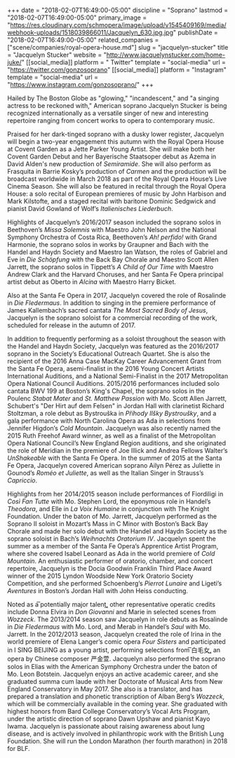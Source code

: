 +++
date = "2018-02-07T16:49:00-05:00"
discipline = "Soprano"
lastmod = "2018-02-07T16:49:00-05:00"
primary_image = "https://res.cloudinary.com/schmopera/image/upload/v1545409169/media/webhook-uploads/1518039866011/Jacquelyn_630.jpg.jpg"
publishDate = "2018-02-07T16:49:00-05:00"
related_companies = ["scene/companies/royal-opera-house.md"]
slug = "jacquelyn-stucker"
title = "Jacquelyn Stucker"
website = "http://www.jacquelynstucker.com/home-juke/"
[[social_media]]
platform = " Twitter"
template = "social-media"
url = "https://twitter.com/gonzosoprano"
[[social_media]]
platform = "Instagram"
template = "social-media"
url = "https://www.instagram.com/gonzosoprano/"
+++

Hailed by The Boston Globe as "glowing," "incandescent," and "a singing actress to be reckoned with," American soprano Jacquelyn Stucker is being recognized internationally as a versatile singer of new and interesting repertoire ranging from concert works to opera to contemporary music. 

Praised for her dark-tinged soprano with a dusky lower register, Jacquelyn will begin a two-year engagement this autumn with the Royal Opera House at Covent Garden as a Jette Parker Young Artist. She will make both her Covent Garden Debut and her Bayerische Staatsoper debut as Azema in David Alden's new production of *Semiramide*. She will also perform as Frasquita in Barrie Kosky’s production of *Carmen* and the production will be broadcast worldwide in March 2018 as part of the Royal Opera House’s Live Cinema Season. She will also be featured in recital through the Royal Opera House: a solo recital of European premieres of music by John Harbison and Mark Kilstofte, and a staged recital with baritone Dominic Sedgwick and pianist David Gowland of Wolf’s *Italienisches Liederbuch*. 

Highlights of Jacquelyn’s 2016/2017 season included the soprano solos in Beethoven’s *Missa Solemnis* with Maestro John Nelson and the National Symphony Orchestra of Costa Rica, Beethoven’s *Ah! perfido!* with Grand Harmonie, the soprano solos in works by Graupner and Bach with the Handel and Haydn Society and Maestro Ian Watson, the roles of Gabriel and Eve in *Die Schöpfung* with the Back Bay Chorale and Maestro Scott Allen Jarrett, the soprano solos in Tippett’s *A Child of Our Time* with Maestro Andrew Clark and the Harvard Choruses, and her Santa Fe Opera principal artist debut as Oberto in *Alcina* with Maestro Harry Bicket. 

Also at the Santa Fe Opera in 2017, Jacquelyn covered the role of Rosalinde in *Die Fledermaus*. In addition to singing in the premiere performance of James Kallembach’s sacred cantata *The Most Sacred Body of Jesus*, Jacquelyn is the soprano soloist for a commercial recording of the work, scheduled for release in the autumn of 2017. 

In addition to frequently performing as a soloist throughout the season with the Handel and Haydn Society, Jacquelyn was featured as the 2016/2017 soprano in the Society’s Educational Outreach Quartet. She is also the recipient of the 2016 Anna Case MacKay Career Advancement Grant from the Santa Fe Opera, asemi-finalist in the 2016 Young Concert Artists International Auditions, and a National Semi-Finalist in the 2017 Metropolitan Opera National Council Auditions. 2015/2016 performances included solo cantata BWV 199 at Boston’s King's Chapel, the soprano solos in the Poulenc *Stabat Mater* and *St. Matthew Passion* with Mo. Scott Allen Jarrett, Schubert's "Der Hirt auf dem Felsen" in Jordan Hall with clarinetist Richard Stoltzman, a role debut as Bystrouška in *Příhody Ilšky Bystroušky*, and a gala performance with North Carolina Opera as Ada in selections from Jennifer Higdon’s *Cold Mountain*. Jacquelyn was also recently named the 2015 Ruth Freehof Award winner, as well as a finalist of the Metropolitan Opera National Council’s New England Region auditions, and she originated the role of Meridian in the premiere of Joe Illick and Andrea Fellows Walter’s *UnShakeable* with the Santa Fe Opera. In the summer of 2015 at the Santa Fe Opera, Jacquelyn covered American soprano Ailyn Pérez as Juliette in Gounod’s *Roméo et Juliette*, as well as the Italian Singer in Strauss’s *Capriccio*. 

Highlights from her 2014/2015 season include performances of Fiordiligi in *Così Fan Tutte* with Mo. Stephen Lord, the eponymous role in Handel’s *Theodora*, and Elle in *La Voix Humaine* in conjunction with The Knight Foundation. Under the baton of Mo. Jarrett, Jacquelyn performed as the Soprano II soloist in Mozart’s Mass in C Minor with Boston’s Back Bay Chorale and made her solo debut with the Handel and Haydn Society as the soprano soloist in Bach’s *Weihnachts Oratorium IV*. Jacquelyn spent the summer as a member of the Santa Fe Opera’s Apprentice Artist Program, where she covered Isabel Leonard as Ada in the world premiere of *Cold Mountain*. An enthusiastic performer of oratorio, chamber, and concert repertoire, Jacquelyn is the Docia Goodwin Franklin Third Place Award winner of the 2015 Lyndon Woodside New York Oratorio Society Competition, and she performed Schoenberg’s *Pierrot Lunaire* and Ligeti’s *Aventures* in Boston’s Jordan Hall with John Heiss conducting. 

Noted as a ͞potentially major talent,͟ other representative operatic credits include Donna Elvira in *Don Giovanni* and Marie in selected scenes from *Wozzeck*. The 2013/2014 season saw Jacquelyn in role debuts as Rosalinde in *Die Fledermaus* with Mo. Lord, and Merab in Handel’s *Saul* with Mo. Jarrett. In the 2012/2013 season, Jacquelyn created the role of Irina in the world premiere of Elena Langer’s comic opera *Four Sisters* and participated in I SING BEIJING as a young artist, performing selections from ͞白毛女,͟ an opera by Chinese composer 严金萱. Jacquelyn also performed the soprano solos in Elias with the American Symphony Orchestra under the baton of Mo. Leon Botstein.  Jacquelyn enjoys an active academic career, and she graduated summa cum laude with her Doctorate of Musical Arts from New England Conservatory in May 2017. She also is a translator, and has prepared a translation and phonetic transcription of Alban Berg’s *Wozzeck*, which will be commercially available in the coming year. She graduated with highest honors from Bard College Conservatory’s Vocal Arts Program, under the artistic direction of soprano Dawn Upshaw and pianist Kayo Iwama. Jacquelyn is passionate about raising awareness about lung disease, and is actively involved in philanthropic work with the British Lung Foundation. She will run the London Marathon (her fourth marathon) in 2018 for BLF.
